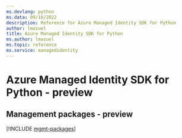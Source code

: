 ```yaml
---
ms.devlang: python
ms.data: 09/16/2022
description: Reference for Azure Managed Identity SDK for Python
author: lmazuel
title: Azure Managed Identity SDK for Python
ms.author: lmazuel
ms.topic: reference
ms.service: managedidentity
---
```

# Azure Managed Identity SDK for Python - preview

## Management packages - preview
[!INCLUDE [mgmt-packages](managed-identity-mgmt-index.md)]
